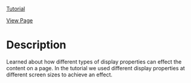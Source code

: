 [Tutorial](https://www.digitalocean.com/community/tutorials/how-to-use-the-display-property-to-manipulate-the-box-model-in-css)

[View Page](https://bsmrdel101.github.io/HTML-CSS-Practice/tutorial_14/)

# Description

Learned about how different types of display properties can effect the content on a page. In the tutorial we used different display properties at different screen sizes to achieve an effect.